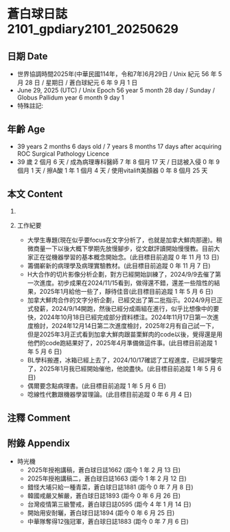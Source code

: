 [_metadata_:encoding]: - "utf-8"
[_metadata_:language]: - "zh-Hant-TW"
[_metadata_:fileformat]: - "markdown"
[_metadata_:MIME_type]: - "text/plain"
[_metadata_:markdown_version]: - "commonmark version 0.30"
[_metadata_:markdown_spec]: - "https://spec.commonmark.org/0.30/"

# 蒼白球日誌2101_gpdiary2101_20250629 #

## 日期 Date ##

* 世界協調時間2025年(中華民國114年，令和7年)6月29日 / Unix 紀元 56 年 5 月 28 日 / 星期日 / 蒼白球紀元 6 年 9 月 1 日
* June 29, 2025 (UTC) / Unix Epoch 56 year 5 month 28 day / Sunday / Globus Pallidum year 6 month 9 day 1
* 特殊註記:

## 年齡 Age ##

* 39 years 2 months 6 days old / 7 years 8 months 17 days after acquiring ROC Surgical Pathology Licence
* 39 歲 2 個月 6 天 / 成為病理專科醫師 7 年 8 個月 17 天 / 日誌被入侵 0 年 9 個月 1 天 / 擦A酸 1 年 1 個月 4 天 / 使用vitalift美顏器 0 年 8 個月 25 天

## 本文 Content ##

1. 

2. 工作紀要

    - 大學生專題(現在似乎要focus在文字分析了，也就是加拿大鮮肉那邊)。稍微商量一下以後大概下學期先放慢腳步，從文獻評讀開始慢慢教。目前大家正在從機器學習的基本概念開始念。(此目標目前追蹤 0 年 11 月 13 日)
    - 籌備嶄新的病理學及病理實驗教材。(此目標目前追蹤 0 年 11 月 7 日)
    - H大合作的切片影像分析企劃，對方已經開始訓練了，2024/9/9去催了第一次進度。初步成果在2024/11/15看到，做得還不錯，還差一些陰性的結果，2025年1月給他一些了，靜待佳音(此目標目前追蹤 1 年 5 月 6 日)
    - 加拿大鮮肉合作的文字分析企劃，已經交出了第二批指示。2024/9月已正式發薪，2024/9/14開跑，然後已經分成兩組在進行，似乎比想像中的要快，2024年10月18日已經完成部分資料標注。2024年11月17日第一次進度檢討，2024年12月14日第二次進度檢討，2025年2月有自己試一下，但是2025年3月正式看到加拿大鮮肉跟苗栗鮮肉的code以後，覺得還是用他們的code跑結果好了，2025年4月準備做這件事。(此目標目前追蹤 1 年 5 月 6 日)
    - BL學科搬遷，冰箱已經上去了，2024/10/17確認了工程進度，已經評鑒完了，2025年1月我已經開始催他，他說盡快。(此目標目前追蹤 1 年 5 月 6 日)
    - 偶爾要念點病理書。(此目標目前追蹤 1 年 5 月 6 日)
    - 唸線性代數跟機器學習理論。(此目標目前追蹤 0 年 6 月 4 日)

## 注釋 Comment ##


## 附錄 Appendix ##

* 時光機
    - 2025年授袍講稿，蒼白球日誌1662 (距今 1 年 2 月 13 日)
    - 2025年授袍講稿二，蒼白球日誌1663 (距今 1 年 2 月 12 日)
    - 錯怪大埔只給一種青菜，蒼白球日誌1881 (距今 0 年 7 月 8 日)
    - 韓國戒嚴又解嚴，蒼白球日誌1893 (距今 0 年 6 月 26 日)
    - 台灣疫情第三級警戒，蒼白球日誌0595 (距今 4 年 1 月 14 日)
    - 開始用安耐曬，蒼白球日誌1894 (距今 0 年 6 月 25 日)
    - 中華隊奪得12強冠軍，蒼白球日誌1883 (距今 0 年 7 月 6 日)
